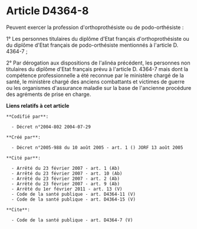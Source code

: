 # Article D4364-8

Peuvent exercer la profession d'orthoprothésiste ou de podo-orthésiste :

1° Les personnes titulaires du diplôme d'Etat français d'orthoprothésiste ou du diplôme d'Etat français de podo-orthésiste
mentionnés à l'article D. 4364-7 ;

2° Par dérogation aux dispositions de l'alinéa précédent, les personnes non titulaires du diplôme d'Etat français prévu à
l'article D. 4364-7 mais dont la compétence professionnelle a été reconnue par le ministère chargé de la santé, le ministère
chargé des anciens combattants et victimes de guerre ou les organismes d'assurance maladie sur la base de l'ancienne
procédure des agréments de prise en charge.

**Liens relatifs à cet article**

	**Codifié par**:

	  - Décret n°2004-802 2004-07-29

	**Créé par**:

	  - Décret n°2005-988 du 10 août 2005 - art. 1 () JORF 13 août 2005

	**Cité par**:

	  - Arrêté du 23 février 2007 - art. 1 (Ab)
	  - Arrêté du 23 février 2007 - art. 10 (Ab)
	  - Arrêté du 23 février 2007 - art. 2 (Ab)
	  - Arrêté du 23 février 2007 - art. 9 (Ab)
	  - Arrêté du 1er février 2011 - art. 13 (V)
	  - Code de la santé publique - art. D4364-11 (V)
	  - Code de la santé publique - art. D4364-15 (V)

	**Cite**:

	  - Code de la santé publique - art. D4364-7 (V)
